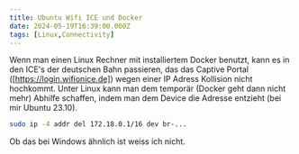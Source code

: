 ```yaml
---
title: Ubuntu Wifi ICE und Docker
date: 2024-05-19T16:39:00.000Z
tags: [Linux,Connectivity]
---
```

Wenn man einen Linux Rechner mit installiertem Docker benutzt, kann es in den ICE's der deutschen Bahn passieren, das das Captive Portal ([https://login.wifionice.de]) wegen einer IP Adress Kollision nicht hochkommt. Unter Linux kann man dem temporär (Docker geht dann nicht mehr) Abhilfe schaffen, indem man dem Device die Adresse entzieht (bei mir Ubuntu 23.10). 

```bash
sudo ip -4 addr del 172.18.0.1/16 dev br-...
```

Ob das bei Windows ähnlich ist weiss ich nicht.
